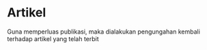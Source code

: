 # Artikel
Guna memperluas publikasi, maka dialakukan pengungahan kembali terhadap artikel yang telah terbit
